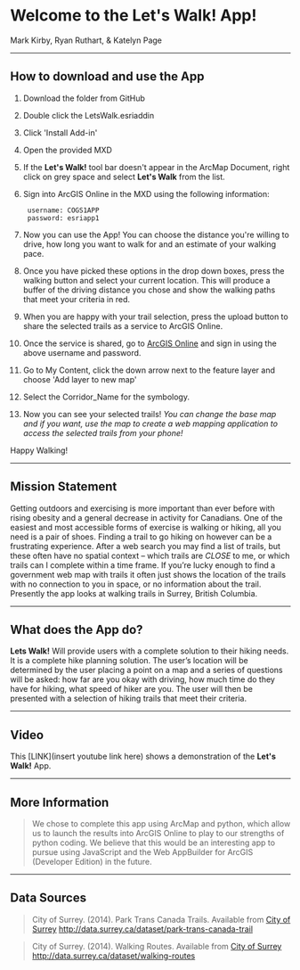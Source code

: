 # Welcome to the Let's Walk! App!

Mark Kirby, 
Ryan Ruthart, &
Katelyn Page

----
## How to download and use the App
1. Download the folder from GitHub
2. Double click the LetsWalk.esriaddin
3. Click 'Install Add-in' 
4. Open the provided MXD
5. If the **Let's Walk!** tool bar doesn't appear in the ArcMap Document, right click on grey space and select **Let's Walk** from the list.
6. Sign into ArcGIS Online in the MXD using the following information:

        username: COGS1APP
		password: esriapp1
		
7. Now you can use the App! You can choose the distance you're willing to drive, how long you want to walk for and an estimate of your walking pace.
8. Once you have picked these options in the drop down boxes, press the walking button and select your current location.
		This will produce a buffer of the driving distance you chose and show the walking paths that meet your criteria in red.
9. When you are happy with your trail selection, press the upload button to share the selected trails as a service to ArcGIS Online.
10. Once the service is shared, go to [ArcGIS Online](https://www.arcgis.com/home/signin.html) and sign in using the above username and password.
11. Go to My Content, click the down arrow next to the feature layer and choose 'Add layer to new map'
12. Select the Corridor_Name for the symbology.
13. Now you can see your selected trails! 
*You can change the base map and if you want, use the map to create a web mapping application to access the selected trails from your phone!*

Happy Walking!

   
----
## Mission Statement

 Getting outdoors and exercising is more important than ever before with rising obesity and a general decrease in activity for Canadians. One of the easiest and most accessible forms of exercise is walking or hiking, all you
 need is a pair of shoes. Finding a trail to go hiking on however can be a frustrating experience. After a web search you may find a list of trails, 
 but these often have no spatial context – which trails are *CLOSE* to me, or which trails can I complete within a time frame. If you’re lucky enough
 to find a government web map with trails it often just shows the location of the trails with no connection to you in space, or no information about 
 the trail. Presently the app looks at walking trails in Surrey, British Columbia.
 
----
## What does the App do?
 **Lets Walk!** Will provide users with a complete solution to their hiking needs. It is a complete hike planning solution. The user’s location will be 
 determined by the user placing a point on a map and a series of questions will be asked: how far are you okay with driving, how much time do they have for hiking,
 what speed of hiker are you. The user will then be presented with a selection of hiking trails that meet their criteria. 

----
## Video

This [LINK](insert youtube link here) shows a demonstration of the **Let's Walk!** App.

----
## More Information
>We chose to complete this app using ArcMap and python, which allow us to launch the results into ArcGIS Online to
play to our strengths of python coding. We believe that this would be an interesting app to
pursue using JavaScript and the Web AppBuilder for ArcGIS (Developer Edition) in the future. 

----
## Data Sources

> City of Surrey. (2014). Park Trans Canada Trails. Available from [City of Surrey](http://data.surrey.ca/dataset/park-trans-canada-trail) http://data.surrey.ca/dataset/park-trans-canada-trail

> City of Surrey. (2014). Walking Routes. Available from [City of Surrey](http://data.surrey.ca/dataset/walking-routes) http://data.surrey.ca/dataset/walking-routes